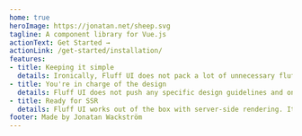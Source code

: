 ```yaml
---
home: true
heroImage: https://jonatan.net/sheep.svg
tagline: A component library for Vue.js
actionText: Get Started →
actionLink: /get-started/installation/
features:
- title: Keeping it simple
  details: Ironically, Fluff UI does not pack a lot of unnecessary fluff, but is instead very minimalistic.
- title: You're in charge of the design
  details: Fluff UI does not push any specific design guidelines and only provides the base components.
- title: Ready for SSR
  details: Fluff UI works out of the box with server-side rendering. It works great with Nuxt.js too!
footer: Made by Jonatan Wackström
---
```


